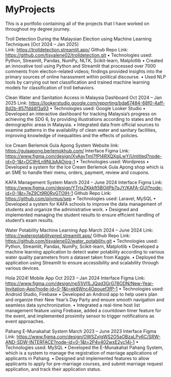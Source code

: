# MyProjects
This is a portfolio containing all of the projects that I have worked on throughout my degree journey.

Troll Detection During the Malaysian Election using Machine Learning Techniques [Oct 2024 – Jan 2025]\
Link: https://trolldetection.streamlit.app/
Github Repo Link: https://github.com/tisyalene02/trolldetection.git
• Technologies used: Python, Streamlit, Pandas, NumPy, NLTK, Scikit-learn, Matplotlib
• Created an innovative tool using Python and Streamlit that processed over 7000 comments from election-related videos; findings provided insights into the primary sources of online harassment within political discourse.
• Used NLP tools by carrying out text classification and trained machine learning models for classification of
troll behaviors.

Clean Water and Sanitation Access in Malaysia Dashboard Oct 2024 – Jan 2025
Link: https://lookerstudio.google.com/reporting/bda67484-68f0-4aff-8d2b-857fdd4f3a93
• Technologies used: Google Looker Studio
• Developed an interactive dashboard for tracking Malaysia’s progress on achieving the SDG 6, by providing illustrations according to states and the demographic areas in Malaysia.
• Integrated data from official sources to examine patterns in the availability of clean water and sanitary facilities, improving knowledge of inequalities and the effects of policies.

Ice Cream Berlemok Gula Apong System
Website link: https://gulaapong.berlemokhub.com/
Interface Figma Link: https://www.figma.com/design/XvAavTml7fPl4RXQXgjLwY/Untitled?node-id=0-1&t=DC9HLn9NLbAAOiog-1
• Technologies used: Wordpress
• Developed a system for the Ice Cream Berlemok Gula Apong shop which is an SME to handle their menu, orders, payment, review and coupons.

KAFA Management System March 2024 – June 2024
Interface Figma Link: https://www.figma.com/design/YTrtxZKkkft5BOitPb7qJY/KAFA-GUI?node-id=0-1&t=7eZ9Ct9R0RvGTOIH-1
Github Repo Link: https://github.com/qiiymus/sep
• Technologies used: Laravel, MySQL
• Developed a system for KAFA schools to improve the data management of students and organize the administrative work.
• Designed and implemented managing the student results to ensure efficient handling of student’s exam results.

Water Potability Machine Learning App March 2024 – June 2024
Link: https://waterpotabilitypred.streamlit.app/
Github Repo Link: https://github.com/tisyalene02/water_potability.git
• Technologies used: Python, Streamlit, Pandas, NumPy, Scikit-learn, Matplotlib
• Developed a machine learning application to detect water potability according to various water quality parameters from a dataset taken from Kaggle.
• Deployed the application using Streamlit to ensure accessibility and scalability through various devices.

Hola 2024! Mobile App Oct 2023 – Jan 2024
Interface Figma Link: https://www.figma.com/design/np51iVl1LJQqd3GrG78ODN/New-Year-Invitation-App?node-id=0-1&t=ek6Wnc4Opouef3fP-1
• Technologies used: Android Studio, Firebase
• Developed an Android app to help users plan and organize their New Year’s Day Party and ensure smooth navigation and seamless data synchronization.
• Integrated a real-time host list management feature using Firebase, added a countdown timer feature for the event, and implemented proximity sensor to trigger notifications as event approaches.

Pahang E-Munakahat System March 2023 – June 2023
Interface Figma Link: https://www.figma.com/design/OWSZxlgWS2O5aOBzaLPy6C/SRW-AND-SDW-INTERFACE?node-id=0-1&t=2P4v402wxE2yc14j-1
• Technologies used: MySQL
• Developed the E-Munakahat Pahang System, which is a system to manage the registration of marriage applications of applicants in Pahang.
• Designed and implemented features to allow applicants to apply for pre-marriage courses, and submit marriage request application, and track their application status.
